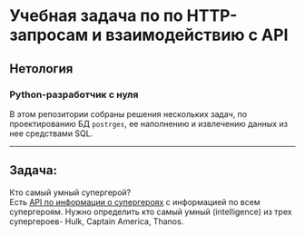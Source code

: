 # Учебная задача по по HTTP-запросам и взаимодействию с API
## Нетология
### Python-разработчик с нуля
В этом репозитории собраны решения нескольких задач, по проектированию БД `postrges`, ee наполнению и извлечению данных из нее средствами SQL.

---

## Задача:
Кто самый умный супергерой?  
Есть [API по информации о супергероях](https://akabab.github.io/superhero-api/api/) с информацией по всем супергероям. 
Нужно определить кто самый умный (intelligence) из трех супергероев- Hulk, Captain America, Thanos.
